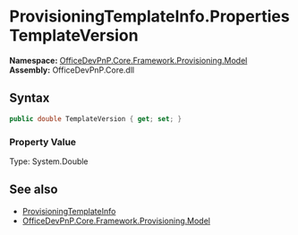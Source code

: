 # ProvisioningTemplateInfo.Properties TemplateVersion
  

**Namespace:** [OfficeDevPnP.Core.Framework.Provisioning.Model](OfficeDevPnP.Core.Framework.Provisioning.Model.md)  
**Assembly:** OfficeDevPnP.Core.dll  
## Syntax
```C#
public double TemplateVersion { get; set; }
```

### Property Value
Type: System.Double  

## See also
- [ProvisioningTemplateInfo](OfficeDevPnP.Core.Framework.Provisioning.Model.ProvisioningTemplateInfo.md) 
- [OfficeDevPnP.Core.Framework.Provisioning.Model](OfficeDevPnP.Core.Framework.Provisioning.Model.md) 

